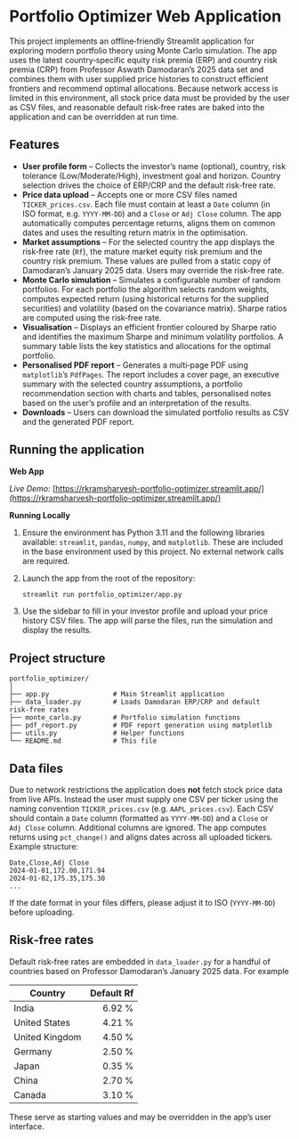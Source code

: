 # Portfolio Optimizer Web Application

This project implements an offline‑friendly Streamlit application for exploring
modern portfolio theory using Monte Carlo simulation.  The app uses the latest
country‑specific equity risk premia (ERP) and country risk premia (CRP)
from Professor Aswath Damodaran’s 2025 data set and combines them with user
supplied price histories to construct efficient frontiers and recommend
optimal allocations.  Because network access is limited in this environment,
all stock price data must be provided by the user as CSV files, and
reasonable default risk‑free rates are baked into the application and can be
overridden at run time.

## Features

* **User profile form** – Collects the investor’s name (optional), country,
  risk tolerance (Low/Moderate/High), investment goal and horizon.  Country
  selection drives the choice of ERP/CRP and the default risk‑free rate.
* **Price data upload** – Accepts one or more CSV files named
  `TICKER_prices.csv`.  Each file must contain at least a `Date` column
  (in ISO format, e.g. `YYYY‑MM‑DD`) and a `Close` or `Adj Close` column.  The
  app automatically computes percentage returns, aligns them on common dates
  and uses the resulting return matrix in the optimisation.
* **Market assumptions** – For the selected country the app displays the
  risk‑free rate (`Rf`), the mature market equity risk premium and the
  country risk premium.  These values are pulled from a static copy of
  Damodaran’s January 2025 data.  Users may override the risk‑free rate.
* **Monte Carlo simulation** – Simulates a configurable number of random
  portfolios.  For each portfolio the algorithm selects random weights,
  computes expected return (using historical returns for the supplied
  securities) and volatility (based on the covariance matrix).  Sharpe
  ratios are computed using the risk‑free rate.
* **Visualisation** – Displays an efficient frontier coloured by Sharpe ratio
  and identifies the maximum Sharpe and minimum volatility portfolios.  A
  summary table lists the key statistics and allocations for the optimal
  portfolio.
* **Personalised PDF report** – Generates a multi‑page PDF using
  `matplotlib`’s `PdfPages`.  The report includes a cover page, an
  executive summary with the selected country assumptions, a portfolio
  recommendation section with charts and tables, personalised notes based
  on the user’s profile and an interpretation of the results.
* **Downloads** – Users can download the simulated portfolio results as
  CSV and the generated PDF report.

## Running the application

**Web App**

*Live Demo:* [https://rkramsharvesh-portfolio-optimizer.streamlit.app/](https://rkramsharvesh-portfolio-optimizer.streamlit.app/)

**Running Locally**

1. Ensure the environment has Python 3.11 and the following libraries
   available: `streamlit`, `pandas`, `numpy`, and `matplotlib`.  These are
   included in the base environment used by this project.  No external
   network calls are required.
2. Launch the app from the root of the repository:

   ```bash
   streamlit run portfolio_optimizer/app.py
   ```

3. Use the sidebar to fill in your investor profile and upload your price
   history CSV files.  The app will parse the files, run the simulation and
   display the results.

## Project structure

```
portfolio_optimizer/
│
├── app.py                # Main Streamlit application
├── data_loader.py        # Loads Damodaran ERP/CRP and default risk‑free rates
├── monte_carlo.py        # Portfolio simulation functions
├── pdf_report.py         # PDF report generation using matplotlib
├── utils.py              # Helper functions
└── README.md             # This file
```

## Data files

Due to network restrictions the application does **not** fetch stock price
data from live APIs.  Instead the user must supply one CSV per ticker using
the naming convention `TICKER_prices.csv` (e.g. `AAPL_prices.csv`).  Each
CSV should contain a `Date` column (formatted as `YYYY‑MM‑DD`) and a
`Close` or `Adj Close` column.  Additional columns are ignored.  The app
computes returns using `pct_change()` and aligns dates across all uploaded
tickers.  Example structure:

```csv
Date,Close,Adj Close
2024-01-01,172.00,171.94
2024-01-02,175.35,175.30
...
```

If the date format in your files differs, please adjust it to ISO
(`YYYY‑MM‑DD`) before uploading.

## Risk‑free rates

Default risk‑free rates are embedded in `data_loader.py` for a handful of
countries based on Professor Damodaran’s January 2025 data.  For example

| Country          | Default Rf |
|------------------|-----------:|
| India            |     6.92 % |
| United States    |     4.21 % |
| United Kingdom   |     4.50 % |
| Germany          |     2.50 % |
| Japan            |     0.35 % |
| China            |     2.70 % |
| Canada           |     3.10 % |

These serve as starting values and may be overridden in the app’s user
interface.
